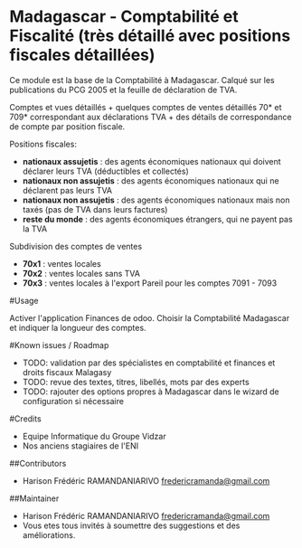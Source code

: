 # Madagascar - Comptabilité et Fiscalité (très détaillé avec positions fiscales détaillées)

Ce module est la base de la Comptabilité à Madagascar.
Calqué sur les publications du PCG 2005 et la feuille de déclaration de TVA.

Comptes et vues détaillés + quelques comptes de ventes détaillés 70* et 709* correspondant aux déclarations TVA + des détails de correspondance de compte par position fiscale.

Positions fiscales:
* **nationaux assujetis** : des agents économiques nationaux qui doivent déclarer leurs TVA (déductibles et collectés)
* **nationaux non assujetis** : des agents économiques nationaux qui ne déclarent pas leurs TVA
* **nationaux non assujetis** : des agents économiques nationaux mais non taxés (pas de TVA dans leurs factures)
* **reste du monde** : des agents économiques étrangers, qui ne payent pas la TVA

Subdivision des comptes de ventes
* **70x1** : ventes locales
* **70x2** : ventes locales sans TVA
* **70x3** : ventes locales à l'export
Pareil pour les comptes 7091 - 7093

#Usage

Activer l'application Finances de odoo. Choisir la Comptabilité Madagascar et indiquer la longueur des comptes.

#Known issues / Roadmap

 * TODO: validation par des spécialistes en comptabilité et finances et droits fiscaux Malagasy
 * TODO: revue des textes, titres, libellés, mots par des experts
 * TODO: rajouter des options propres à Madagascar dans le wizard de configuration si nécessaire

#Credits


* Equipe Informatique du Groupe Vidzar
* Nos anciens stagiaires de l'ENI

##Contributors

* Harison Frédéric RAMANDANIARIVO <fredericramanda@gmail.com>

##Maintainer

* Harison Frédéric RAMANDANIARIVO <fredericramanda@gmail.com>
* Vous etes tous invités à soumettre des suggestions et des améliorations.